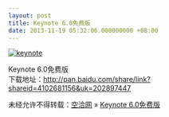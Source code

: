 ```yaml
---
layout: post
title: Keynote 6.0免费版
date: 2013-11-19 05:32:06.000000000 +08:00
---
```


[![keynote](http://kongqia.com/wp-content/uploads/2013/11/QQ20140101-3@2x.png)](http://kongqia.com/wp-content/uploads/2013/11/QQ20140101-3@2x.png)

Keynote 6.0免费版  
 下载地址：http://pan.baidu.com/share/link?shareid=4102681156&uk=202897447

未经允许不得转载：[空洽网](http://kongqia.com) » [Keynote 6.0免费版](http://kongqia.com/18002.html)


